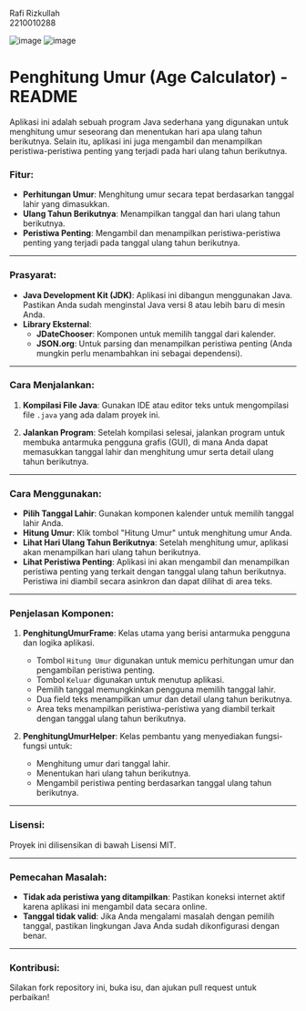 Rafi Rizkullah  
2210010288  

![image](https://github.com/user-attachments/assets/a5361020-b308-4aa7-8ac7-bac818d41570)
![image](https://github.com/user-attachments/assets/9e0aab7c-88fd-477e-99d0-bfbd378ca8f5)

# Penghitung Umur (Age Calculator) - README

Aplikasi ini adalah sebuah program Java sederhana yang digunakan untuk menghitung umur seseorang dan menentukan hari apa ulang tahun berikutnya. Selain itu, aplikasi ini juga mengambil dan menampilkan peristiwa-peristiwa penting yang terjadi pada hari ulang tahun berikutnya.

### Fitur:
- **Perhitungan Umur**: Menghitung umur secara tepat berdasarkan tanggal lahir yang dimasukkan.
- **Ulang Tahun Berikutnya**: Menampilkan tanggal dan hari ulang tahun berikutnya.
- **Peristiwa Penting**: Mengambil dan menampilkan peristiwa-peristiwa penting yang terjadi pada tanggal ulang tahun berikutnya.

---

### Prasyarat:
- **Java Development Kit (JDK)**: Aplikasi ini dibangun menggunakan Java. Pastikan Anda sudah menginstal Java versi 8 atau lebih baru di mesin Anda.
- **Library Eksternal**:
  - **JDateChooser**: Komponen untuk memilih tanggal dari kalender.
  - **JSON.org**: Untuk parsing dan menampilkan peristiwa penting (Anda mungkin perlu menambahkan ini sebagai dependensi).

---

### Cara Menjalankan:
1. **Kompilasi File Java**:
   Gunakan IDE atau editor teks untuk mengompilasi file `.java` yang ada dalam proyek ini.
   
2. **Jalankan Program**:
   Setelah kompilasi selesai, jalankan program untuk membuka antarmuka pengguna grafis (GUI), di mana Anda dapat memasukkan tanggal lahir dan menghitung umur serta detail ulang tahun berikutnya.

---

### Cara Menggunakan:
- **Pilih Tanggal Lahir**: Gunakan komponen kalender untuk memilih tanggal lahir Anda.
- **Hitung Umur**: Klik tombol "Hitung Umur" untuk menghitung umur Anda.
- **Lihat Hari Ulang Tahun Berikutnya**: Setelah menghitung umur, aplikasi akan menampilkan hari ulang tahun berikutnya.
- **Lihat Peristiwa Penting**: Aplikasi ini akan mengambil dan menampilkan peristiwa penting yang terkait dengan tanggal ulang tahun berikutnya. Peristiwa ini diambil secara asinkron dan dapat dilihat di area teks.

---

### Penjelasan Komponen:
1. **PenghitungUmurFrame**: Kelas utama yang berisi antarmuka pengguna dan logika aplikasi.
   - Tombol `Hitung Umur` digunakan untuk memicu perhitungan umur dan pengambilan peristiwa penting.
   - Tombol `Keluar` digunakan untuk menutup aplikasi.
   - Pemilih tanggal memungkinkan pengguna memilih tanggal lahir.
   - Dua field teks menampilkan umur dan detail ulang tahun berikutnya.
   - Area teks menampilkan peristiwa-peristiwa yang diambil terkait dengan tanggal ulang tahun berikutnya.

2. **PenghitungUmurHelper**: Kelas pembantu yang menyediakan fungsi-fungsi untuk:
   - Menghitung umur dari tanggal lahir.
   - Menentukan hari ulang tahun berikutnya.
   - Mengambil peristiwa penting berdasarkan tanggal ulang tahun berikutnya.

---

### Lisensi:
Proyek ini dilisensikan di bawah Lisensi MIT.

---

### Pemecahan Masalah:
- **Tidak ada peristiwa yang ditampilkan**: Pastikan koneksi internet aktif karena aplikasi ini mengambil data secara online.
- **Tanggal tidak valid**: Jika Anda mengalami masalah dengan pemilih tanggal, pastikan lingkungan Java Anda sudah dikonfigurasi dengan benar.

---

### Kontribusi:
Silakan fork repository ini, buka isu, dan ajukan pull request untuk perbaikan!
